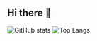 ## Hi there 👋

<!--
**Kilanvl1/Kilanvl1** is a ✨ _special_ ✨ repository because its `README.md` (this file) appears on your GitHub profile.

Here are some ideas to get you started:

- 🔭 I’m currently working on ...
- 🌱 I’m currently learning ...
- 👯 I’m looking to collaborate on ...
- 🤔 I’m looking for help with ...
- 💬 Ask me about ...
- 📫 How to reach me: ...
- 😄 Pronouns: ...
- ⚡ Fun fact: ...
-->
![GitHub stats](https://github-readme-stats.vercel.app/api?username=kilanvl1&theme=codeSTACKr&show_icons=true)
![Top Langs]([https://github-readme-stats.vercel.app/api/top-langs/?username=kilanvl1&theme=codeSTACKr&show_icons=true](https://github-readme-stats.vercel.app/api/top-langs/?username=kilanvl1&theme=codeSTACKr&show_icons=true&layout=compact))
